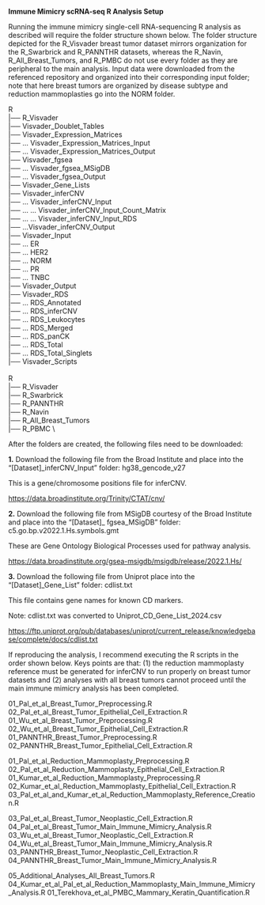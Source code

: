 **Immune Mimicry scRNA-seq R Analysis Setup**

Running the immune mimicry single-cell RNA-sequencing R analysis as described will require the folder structure shown below. The folder structure depicted for the R_Visvader breast tumor dataset mirrors organization for the R_Swarbrick and R_PANNTHR datasets, whereas the R_Navin, R_All_Breast_Tumors, and R_PMBC do not use every folder as they are peripheral to the main analysis. Input data were downloaded from the referenced repository and organized into their corresponding input folder; note that here breast tumors are organized by disease subtype and reduction mammoplasties go into the NORM folder.  

R \
|── R_Visvader  \
|── Visvader_Doublet_Tables  \
|── Visvader_Expression_Matrices  \
|── ... Visvader_Expression_Matrices_Input  \
|── ... Visvader_Expression_Matrices_Output  \
|── Visvader_fgsea  \
|── ... Visvader_fgsea_MSigDB  \
|── ... Visvader_fgsea_Output  \
|── Visvader_Gene_Lists  \
|── Visvader_inferCNV  \
|── ... Visvader_inferCNV_Input  \
|── ... ... Visvader_inferCNV_Input_Count_Matrix  \
|── ... ... Visvader_inferCNV_Input_RDS  \
|── ...Visvader_inferCNV_Output  \
|── Visvader_Input  \
|── ... ER  \
|── ... HER2  \
|── ... NORM  \
|── ... PR  \
|── ... TNBC  \
|── Visvader_Output  \
|── Visvader_RDS  \
|── ... RDS_Annotated  \
|── ... RDS_inferCNV  \
|── ... RDS_Leukocytes  \
|── ... RDS_Merged  \
|── ... RDS_panCK  \
|── ... RDS_Total  \
|── ... RDS_Total_Singlets  \
|── Visvader_Scripts \
\
R \
|── R_Visvader  \
|── R_Swarbrick  \
|── R_PANNTHR  \
|── R_Navin  \
|── R_All_Breast_Tumors  \
|── R_PBMC  \

After the folders are created, the following files need to be downloaded:

**1.**	Download the following file from the Broad Institute and place into the “[Dataset]_inferCNV_Input” folder: hg38_gencode_v27

This is a gene/chromosome positions file for inferCNV.

https://data.broadinstitute.org/Trinity/CTAT/cnv/

**2.**	Download the following file from MSigDB courtesy of the Broad Institute and place into the “[Dataset]_ fgsea_MSigDB” folder: c5.go.bp.v2022.1.Hs.symbols.gmt

These are Gene Ontology Biological Processes used for pathway analysis.

https://data.broadinstitute.org/gsea-msigdb/msigdb/release/2022.1.Hs/

**3.**	Download the following file from Uniprot place into the “[Dataset]_Gene_List” folder: cdlist.txt

This file contains gene names for known CD markers.

Note: cdlist.txt was converted to Uniprot_CD_Gene_List_2024.csv

https://ftp.uniprot.org/pub/databases/uniprot/current_release/knowledgebase/complete/docs/cdlist.txt

If reproducing the analysis, I recommend executing the R scripts in the order shown below. Keys points are that: (1) the reduction mammoplasty reference must be generated for inferCNV to run properly on breast tumor datasets and (2) analyses with all breast tumors cannot proceed until the main immune mimicry analysis has been completed. 

01_Pal_et_al_Breast_Tumor_Preprocessing.R
02_Pal_et_al_Breast_Tumor_Epithelial_Cell_Extraction.R
01_Wu_et_al_Breast_Tumor_Preprocessing.R
02_Wu_et_al_Breast_Tumor_Epithelial_Cell_Extraction.R
01_PANNTHR_Breast_Tumor_Preprocessing.R
02_PANNTHR_Breast_Tumor_Epithelial_Cell_Extraction.R

01_Pal_et_al_Reduction_Mammoplasty_Preprocessing.R
02_Pal_et_al_Reduction_Mammoplasty_Epithelial_Cell_Extraction.R
01_Kumar_et_al_Reduction_Mammoplasty_Preprocessing.R
02_Kumar_et_al_Reduction_Mammoplasty_Epithelial_Cell_Extraction.R
03_Pal_et_al_and_Kumar_et_al_Reduction_Mammoplasty_Reference_Creation.R

03_Pal_et_al_Breast_Tumor_Neoplastic_Cell_Extraction.R
04_Pal_et_al_Breast_Tumor_Main_Immune_Mimicry_Analysis.R
03_Wu_et_al_Breast_Tumor_Neoplastic_Cell_Extraction.R
04_Wu_et_al_Breast_Tumor_Main_Immune_Mimicry_Analysis.R
03_PANNTHR_Breast_Tumor_Neoplastic_Cell_Extraction.R
04_PANNTHR_Breast_Tumor_Main_Immune_Mimicry_Analysis.R

05_Additional_Analyses_All_Breast_Tumors.R
04_Kumar_et_al_Pal_et_al_Reduction_Mammoplasty_Main_Immune_Mimicry_Analysis.R
01_Terekhova_et_al_PMBC_Mammary_Keratin_Quantification.R
